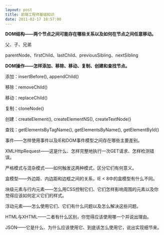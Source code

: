 ```yaml
---
layout: post
title: 前端工程师基础知识
date: 2011-02-17 18:57:00
---
```

**DOM结构——两个节点之间可能存在哪些关系以及如何在节点之间任意移动。**

父、子、兄弟

parentNode、firstChild、lastChild、previousSibling、nextSibling

**DOM操作——怎样添加、移除、移动、复制、创建和查找节点。**

添加：insertBefore(), appendChild()

移除：removeChild()

移动：replaceChild()

复制：cloneNode()

创建：createElement(), createElementNS(), createTextNode()

查找：getElementsByTagName(), getElementsByName(), getElementById()

事件——怎样使用事件以及IE和DOM事件模型之间存在哪些主要差别。

XMLHttpRequest——这是什么、怎样完整地执行一次GET请求、怎样检测错误。

严格模式与混杂模式——如何触发这两种模式，区分它们有何意义。

盒模型——外边距、内边距和边框之间的关系，IE &lt; 8中的盒模型有什么不同。

块级元素与行内元素——怎么用CSS控制它们、它们怎样影响周围的元素以及你觉得应该如何定义它们的样式。

浮动元素——怎么使用它们、它们有什么问题以及怎么解决这些问题。

HTML与XHTML——二者有什么区别，你觉得应该使用哪一个并说出理由。

JSON——它是什么、为什么应该使用它、到底该怎么使用它，说出实现细节来。